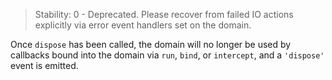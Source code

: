 
> Stability: 0 - Deprecated.  Please recover from failed IO actions
> explicitly via error event handlers set on the domain.

Once `dispose` has been called, the domain will no longer be used by callbacks
bound into the domain via `run`, `bind`, or `intercept`, and a `'dispose'` event
is emitted.

[`domain.add(emitter)`]: #domain_domain_add_emitter
[`domain.bind(callback)`]: #domain_domain_bind_callback
[`domain.dispose()`]: #domain_domain_dispose
[`domain.exit()`]: #domain_domain_exit
[`Error`]: errors.html#errors_class_error
[`EventEmitter`]: events.html#events_class_eventemitter
[`setInterval()`]: timers.html#timers_setinterval_callback_delay_args
[`setTimeout()`]: timers.html#timers_settimeout_callback_delay_args
[`throw`]: https://developer.mozilla.org/en-US/docs/Web/JavaScript/Reference/Statements/throw
